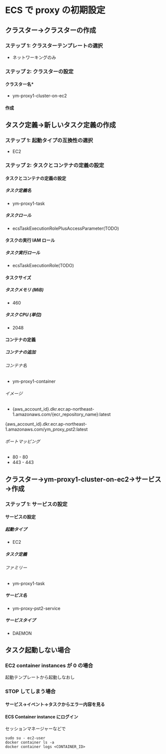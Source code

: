 # ECS で proxy の初期設定

## クラスター→クラスターの作成

### ステップ 1: クラスターテンプレートの選択

- ネットワーキングのみ

### ステップ 2: クラスターの設定

#### クラスター名*

- ym-proxy1-cluster-on-ec2

#### 作成

## タスク定義→新しいタスク定義の作成

### ステップ 1: 起動タイプの互換性の選択

- EC2

### ステップ 2: タスクとコンテナの定義の設定

#### タスクとコンテナの定義の設定

##### タスク定義名

- ym-proxy1-task

##### タスクロール

- ecsTaskExecutionRolePlusAccessParameter(TODO)

#### タスクの実行 IAM ロール

##### タスク実行ロール

- ecsTaskExecutionRole(TODO)

#### タスクサイズ

##### タスクメモリ (MiB)

- 460

##### タスク CPU (単位)

- 2048

#### コンテナの定義

##### コンテナの追加

###### コンテナ名

- ym-proxy1-container

###### イメージ

- {aws_account_id}.dkr.ecr.ap-northeast-1.amazonaws.com/{ecr_repository_name}:latest

{aws_account_id}.dkr.ecr.ap-northeast-1.amazonaws.com/ym_proxy_pst2:latest

###### ポートマッピング

- 80 - 80
- 443 - 443

## クラスター→ym-proxy1-cluster-on-ec2→サービス→作成

### ステップ 1: サービスの設定

#### サービスの設定

##### 起動タイプ

- EC2

##### タスク定義

###### ファミリー

- ym-proxy1-task

##### サービス名

- ym-proxy-pst2-service

##### サービスタイプ

- DAEMON

## タスク起動しない場合

### EC2 container instances が 0 の場合

起動テンプレートから起動しなおし

### STOP してしまう場合

#### サービス→イベント→タスクからエラー内容を見る

#### ECS Container instance にログイン

セッションマネージャーなどで

    sudo su - ec2-user
    docker container ls -a
    docker container logs <CONTAINER_ID>
